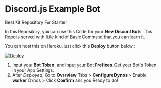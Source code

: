 # Discord.js Example Bot
Best Kit Repository For Starter!

In this Repository, you can use this Code for your **New Discord Bot**s.
This Repo is served with little kind of Basic Command that you can learn it.

You can host this on Heroku, just click this **Deploy** button below :


<a href="https://heroku.com/deploy?template=https://github.com/vegansloth/discord.js-example-bot/tree/master">
  <img src="https://www.herokucdn.com/deploy/button.svg" alt="Deploy">
</a>


1. Input your **Bot Token**, and Input your Bot **Prefixes**. Get your Bot's Token in your App Settings.
2. After *Deployed*, Go to **Overview** Tabs >  **Configure Dynos** > Enable **worker** Dynos > Click **Confirm**
and you Ready to Go!
